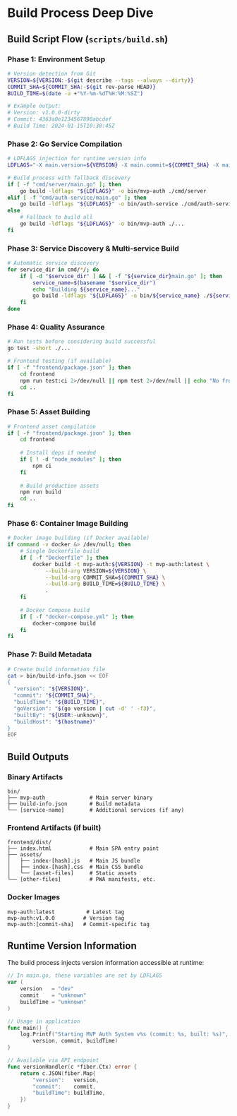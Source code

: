 # Build Process Deep Dive

## Build Script Flow (`scripts/build.sh`)

### Phase 1: Environment Setup
```bash
# Version detection from Git
VERSION=${VERSION:-$(git describe --tags --always --dirty)}
COMMIT_SHA=${COMMIT_SHA:-$(git rev-parse HEAD)}
BUILD_TIME=$(date -u +"%Y-%m-%dT%H:%M:%SZ")

# Example output:
# Version: v1.0.0-dirty
# Commit: 4363a0e1234567890abcdef
# Build Time: 2024-01-15T10:30:45Z
```

### Phase 2: Go Service Compilation
```bash
# LDFLAGS injection for runtime version info
LDFLAGS="-X main.version=${VERSION} -X main.commit=${COMMIT_SHA} -X main.buildTime=${BUILD_TIME}"

# Build process with fallback discovery
if [ -f "cmd/server/main.go" ]; then
    go build -ldflags "${LDFLAGS}" -o bin/mvp-auth ./cmd/server
elif [ -f "cmd/auth-service/main.go" ]; then
    go build -ldflags "${LDFLAGS}" -o bin/auth-service ./cmd/auth-service
else
    # Fallback to build all
    go build -ldflags "${LDFLAGS}" -o bin/mvp-auth ./...
fi
```

### Phase 3: Service Discovery & Multi-service Build
```bash
# Automatic service discovery
for service_dir in cmd/*/; do
    if [ -d "$service_dir" ] && [ -f "${service_dir}main.go" ]; then
        service_name=$(basename "$service_dir")
        echo "Building ${service_name}..."
        go build -ldflags "${LDFLAGS}" -o bin/${service_name} ./${service_dir}
    fi
done
```

### Phase 4: Quality Assurance
```bash
# Run tests before considering build successful
go test -short ./...

# Frontend testing (if available)
if [ -f "frontend/package.json" ]; then
    cd frontend
    npm run test:ci 2>/dev/null || npm test 2>/dev/null || echo "No frontend tests found"
    cd ..
fi
```

### Phase 5: Asset Building
```bash
# Frontend asset compilation
if [ -f "frontend/package.json" ]; then
    cd frontend
    
    # Install deps if needed
    if [ ! -d "node_modules" ]; then
        npm ci
    fi
    
    # Build production assets
    npm run build
    cd ..
fi
```

### Phase 6: Container Image Building
```bash
# Docker image building (if Docker available)
if command -v docker &> /dev/null; then
    # Single Dockerfile build
    if [ -f "Dockerfile" ]; then
        docker build -t mvp-auth:${VERSION} -t mvp-auth:latest \
            --build-arg VERSION=${VERSION} \
            --build-arg COMMIT_SHA=${COMMIT_SHA} \
            --build-arg BUILD_TIME=${BUILD_TIME} \
            .
    fi
    
    # Docker Compose build
    if [ -f "docker-compose.yml" ]; then
        docker-compose build
    fi
fi
```

### Phase 7: Build Metadata
```bash
# Create build information file
cat > bin/build-info.json << EOF
{
  "version": "${VERSION}",
  "commit": "${COMMIT_SHA}",
  "buildTime": "${BUILD_TIME}",
  "goVersion": "$(go version | cut -d' ' -f3)",
  "builtBy": "${USER:-unknown}",
  "buildHost": "$(hostname)"
}
EOF
```

## Build Outputs

### Binary Artifacts
```
bin/
├── mvp-auth              # Main server binary
├── build-info.json       # Build metadata
└── [service-name]        # Additional services (if any)
```

### Frontend Artifacts (if built)
```
frontend/dist/
├── index.html            # Main SPA entry point
├── assets/
│   ├── index-[hash].js   # Main JS bundle
│   ├── index-[hash].css  # Main CSS bundle
│   └── [asset-files]     # Static assets
└── [other-files]         # PWA manifests, etc.
```

### Docker Images
```
mvp-auth:latest          # Latest tag
mvp-auth:v1.0.0         # Version tag
mvp-auth:[commit-sha]   # Commit-specific tag
```

## Runtime Version Information

The build process injects version information accessible at runtime:

```go
// In main.go, these variables are set by LDFLAGS
var (
    version   = "dev"
    commit    = "unknown" 
    buildTime = "unknown"
)

// Usage in application
func main() {
    log.Printf("Starting MVP Auth System v%s (commit: %s, built: %s)", 
        version, commit, buildTime)
}

// Available via API endpoint
func versionHandler(c *fiber.Ctx) error {
    return c.JSON(fiber.Map{
        "version":   version,
        "commit":    commit,
        "buildTime": buildTime,
    })
}
```